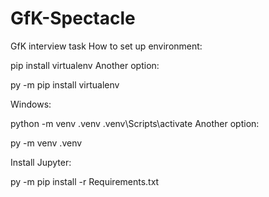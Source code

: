 # GfK-Spectacle
GfK interview task 
How to set up environment:

pip install virtualenv 
Another option:

py -m pip install virtualenv

Windows:

python -m venv .venv
.venv\Scripts\activate
Another option:

py -m venv .venv

Install Jupyter:

py -m pip install -r Requirements.txt
